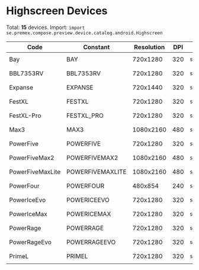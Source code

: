 # Highscreen Devices

Total: **15** devices. Import: `import se.premex.compose.preview.device.catalog.android.Highscreen`

| Code | Constant | Resolution | DPI | Compose Spec | Preview Usage |
|------|----------|------------|-----|-------------|---------------|
| Bay | BAY | 720x1280 | 320 | `spec:width=720px,height=1280px,dpi=320` | `@Preview(device = Highscreen.BAY)` |
| BBL7353RV | BBL7353RV | 720x1280 | 320 | `spec:width=720px,height=1280px,dpi=320` | `@Preview(device = Highscreen.BBL7353RV)` |
| Expanse | EXPANSE | 720x1440 | 320 | `spec:width=720px,height=1440px,dpi=320` | `@Preview(device = Highscreen.EXPANSE)` |
| FestXL | FESTXL | 720x1280 | 320 | `spec:width=720px,height=1280px,dpi=320` | `@Preview(device = Highscreen.FESTXL)` |
| FestXL-Pro | FESTXL_PRO | 720x1280 | 320 | `spec:width=720px,height=1280px,dpi=320` | `@Preview(device = Highscreen.FESTXL_PRO)` |
| Max3 | MAX3 | 1080x2160 | 480 | `spec:width=1080px,height=2160px,dpi=480` | `@Preview(device = Highscreen.MAX3)` |
| PowerFive | POWERFIVE | 720x1280 | 320 | `spec:width=720px,height=1280px,dpi=320` | `@Preview(device = Highscreen.POWERFIVE)` |
| PowerFiveMax2 | POWERFIVEMAX2 | 1080x2160 | 480 | `spec:width=1080px,height=2160px,dpi=480` | `@Preview(device = Highscreen.POWERFIVEMAX2)` |
| PowerFiveMaxLite | POWERFIVEMAXLITE | 1080x2160 | 480 | `spec:width=1080px,height=2160px,dpi=480` | `@Preview(device = Highscreen.POWERFIVEMAXLITE)` |
| PowerFour | POWERFOUR | 480x854 | 240 | `spec:width=480px,height=854px,dpi=240` | `@Preview(device = Highscreen.POWERFOUR)` |
| PowerIceEvo | POWERICEEVO | 720x1280 | 320 | `spec:width=720px,height=1280px,dpi=320` | `@Preview(device = Highscreen.POWERICEEVO)` |
| PowerIceMax | POWERICEMAX | 720x1280 | 320 | `spec:width=720px,height=1280px,dpi=320` | `@Preview(device = Highscreen.POWERICEMAX)` |
| PowerRage | POWERRAGE | 720x1280 | 320 | `spec:width=720px,height=1280px,dpi=320` | `@Preview(device = Highscreen.POWERRAGE)` |
| PowerRageEvo | POWERRAGEEVO | 720x1280 | 320 | `spec:width=720px,height=1280px,dpi=320` | `@Preview(device = Highscreen.POWERRAGEEVO)` |
| PrimeL | PRIMEL | 720x1280 | 320 | `spec:width=720px,height=1280px,dpi=320` | `@Preview(device = Highscreen.PRIMEL)` |

<!-- Generated automatically. Do not edit manually. -->
